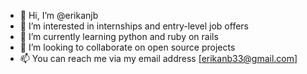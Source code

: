 - 👋 Hi, I’m @erikanjb
- 👀 I’m interested in internships and entry-level job offers
- 🌱 I’m currently learning python and ruby on rails
- 💞️ I’m looking to collaborate on open source projects
- 📫 You can reach me via my email address [erikanb33@gmail.com]

<!---
erikanjb/erikanjb is a ✨ special ✨ repository because its `README.md` (this file) appears on your GitHub profile.
You can click the Preview link to take a look at your changes.
--->
